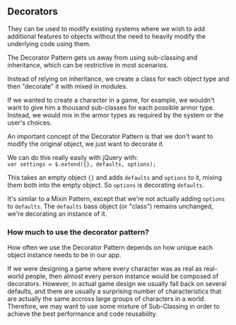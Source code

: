 ## Decorators

  They can be used to modify existing systems where we wish to add additional features to objects without the need to heavily modify the underlying code using them.

The Decorator Pattern gets us away from using sub-classing and inheritance, which can be restrictive in most scenarios.

Instead of relying on inheritance, we create a class for each object type and then "decorate" it with mixed in modules.

If we wanted to create a character in a game, for example, we wouldn't want to give him a thousand sub-classes for each possible armor type. Instead, we would mix in the armor types as required by the system or  the user's choices. 

An important concept of the Decorator Pattern is that we don't want to modify the original object, we just want to decorate it.

We can do this really easily with jQuery with:  
`var settings = $.extend({}, defaults, options);`

This takes an empty object `{}` and adds `defaults` and `options` to it, mixing them both into the empty object. So `options` is decorating `defaults`.

It's similar to a Mixin Pattern, except that we're not actually adding `options` to `defaults`. The `defaults` bass object (or "class") remains unchanged, we're decorating an instance of it.

### How much to use the decorator pattern?
How often we use the Decorator Pattern depends on how unique each object instance needs to be in our app. 

If we were designing a game where every character was as real as real-world people, then almost every person instance would be composed of decorators. However, in actual game design we usually fall back on several defaults, and there are usually a surprising number of characteristics that are actually the same accross large groups of characters in a world. Therefore, we may want to use some mixture of Sub-Classing in order to achieve the best performance and code reusability. 